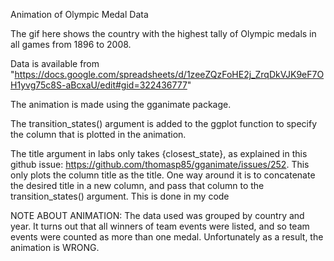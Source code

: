 Animation of Olympic Medal Data


The gif here shows the country with the highest tally of Olympic medals in all games from 1896 to 2008.

Data is available from "https://docs.google.com/spreadsheets/d/1zeeZQzFoHE2j_ZrqDkVJK9eF7OH1yvg75c8S-aBcxaU/edit#gid=322436777"

The animation is made using the gganimate package. 

The transition_states() argument is added to the ggplot function to specify the column that is plotted in the animation.

The title argument in labs only takes {closest_state}, as explained in this github issue: https://github.com/thomasp85/gganimate/issues/252. This only plots the column title as the title. One way around it is to concatenate the desired title in a new column, and pass that column to the transition_states() argument. This is done in my code

NOTE ABOUT ANIMATION: The data used was grouped by country and year. It turns out that all winners of team events were listed, and so team events were counted as more than one medal. Unfortunately as a result, the animation is WRONG. 

